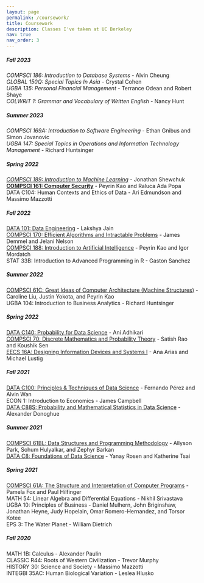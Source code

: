```yaml
---
layout: page
permalink: /coursework/
title: Coursework
description: Classes I've taken at UC Berkeley
nav: true
nav_order: 3
---
```


##### **Fall 2023** <br>
*COMPSCI 186: Introduction to Database Systems* - Alvin Cheung <br>
*GLOBAL 150Q: Special Topics In Asia* - Crystal Cohen <br>
*UGBA 135: Personal Financial Management* - Terrance Odean and Robert Shaye <br>
*COLWRIT 1: Grammar and Vocabulary of Written English* - Nancy Hunt 

##### **Summer 2023** <br>
*COMPSCI 169A: Introduction to Software Engineering* - Ethan Gnibus and Simon Jovanovic <br>
*UGBA 147: Special Topics in Operations and Information Technology Management* - Richard Huntsinger 

##### **Spring 2022** <br>
*[COMPSCI 189: Introduction to Machine Learning](https://people.eecs.berkeley.edu/~jrs/189/)* - Jonathan Shewchuk <br>
**[COMPSCI 161: Computer Security](https://sp23.cs161.org/)** - Peyrin Kao and Raluca Ada Popa <br>
DATA C104: Human Contexts and Ethics of Data - Ari Edmundson and Massimo Mazzotti 

##### **Fall 2022** <br>
[DATA 101: Data Engineering](https://fa22.data101.org/) - Lakshya Jain <br>
[COMPSCI 170: Efficient Algorithms and Intractable Problems](https://cs170.org/) - James Demmel and Jelani Nelson <br>
[COMPSCI 188: Introduction to Artificial Intelligence](https://inst.eecs.berkeley.edu/~cs188/fa22/) - Peyrin Kao and Igor Mordatch  <br>
STAT 33B: Introduction to Advanced Programming in R - Gaston Sanchez

##### **Summer 2022** <br>
[COMPSCI 61C: Great Ideas of Computer Architecture (Machine Structures)](https://inst.eecs.berkeley.edu/~cs61c/su22/) - Caroline Liu, Justin Yokota, and Peyrin Kao <br>
UGBA 104: Introduction to Business Analytics - Richard Huntsinger

##### **Spring 2022** <br>
[DATA C140: Probability for Data Science](http://prob140.org/) - Ani Adhikari <br>
[COMPSCI 70: Discrete Mathematics and Probability Theory](https://www.sp22.eecs70.org/) - Satish Rao and Koushik Sen <br>
[EECS 16A: Designing Information Devices and Systems I](https://inst.eecs.berkeley.edu/~eecs16a/sp22/) - Ana Arias and Michael Lustig

##### **Fall 2021** <br>
[DATA C100: Principles & Techniques of Data Science](https://ds100.org/fa21/) - Fernando Pérez and Alvin Wan <br>
ECON 1: Introduction to Economics - James Campbell <br>
[DATA C88S: Probability and Mathematical Statistics in Data Science](http://stat88.org/) - Alexander Donoghue

##### **Summer 2021** <br>
[COMPSCI 61BL: Data Structures and Programming Methodology](https://cs61bl.org/su21/) - Allyson Park, Sohum Hulyalkar, and Zephyr Barkan <br>
[DATA C8: Foundations of Data Science](https://www.data8.org/su21/) - Yanay Rosen and Katherine Tsai

##### **Spring 2021** <br>
[COMPSCI 61A: The Structure and Interpretation of Computer Programs](https://inst.eecs.berkeley.edu/~cs61a/sp21/) - Pamela Fox and Paul Hilfinger <br>
MATH 54: Linear Algebra and Differential Equations - Nikhil Srivastava <br>
UGBA 10: Principles of Business - Daniel Mulhern, John Briginshaw, Jonathan Heyne, Judy Hopelain, Omar Romero-Hernandez, and Torsor Kotee <br>
EPS 3: The Water Planet - William Dietrich

##### **Fall 2020** <br>
MATH 1B: Calculus - Alexander Paulin <br>
CLASSIC R44: Roots of Western Civilization - Trevor Murphy <br>
HISTORY 30: Science and Society - Massimo Mazzotti <br>
INTEGBI 35AC: Human Biological Variation - Leslea Hlusko
